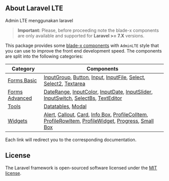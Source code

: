 

## About Laravel LTE

Admin LTE menggunakan laravel

> **Important:** Please, before proceeding note the blade-x components are only available and supported for **Laravel >= 7.X** versions.

This package provides some [blade-x components](https://laravel.com/docs/blade#components) with `AdminLTE` style that you can use to improve the front end development speed. The components are split into the following categories:

Category | Components
---------|-----------
[Forms Basic](https://github.com/jeroennoten/Laravel-AdminLTE/wiki/Basic-Forms-Components) | [InputGroup](https://github.com/jeroennoten/Laravel-AdminLTE/wiki/Basic-Forms-Components#input-group-component), [Button](https://github.com/jeroennoten/Laravel-AdminLTE/wiki/Basic-Forms-Components#button), [Input](https://github.com/jeroennoten/Laravel-AdminLTE/wiki/Basic-Forms-Components#input), [InputFile](https://github.com/jeroennoten/Laravel-AdminLTE/wiki/Basic-Forms-Components#inputfile), [Select](https://github.com/jeroennoten/Laravel-AdminLTE/wiki/Basic-Forms-Components#select), [Select2](https://github.com/jeroennoten/Laravel-AdminLTE/wiki/Basic-Forms-Components#select2), [Textarea](https://github.com/jeroennoten/Laravel-AdminLTE/wiki/Basic-Forms-Components#textarea)
[Forms Advanced](https://github.com/jeroennoten/Laravel-AdminLTE/wiki/Advanced-Forms-Components) | [DateRange](https://github.com/jeroennoten/Laravel-AdminLTE/wiki/Advanced-Forms-Components#daterange), [InputColor](https://github.com/jeroennoten/Laravel-AdminLTE/wiki/Advanced-Forms-Components#inputcolor), [InputDate](https://github.com/jeroennoten/Laravel-AdminLTE/wiki/Advanced-Forms-Components#inputdate), [InputSlider](https://github.com/jeroennoten/Laravel-AdminLTE/wiki/Advanced-Forms-Components#inputslider), [InputSwitch](https://github.com/jeroennoten/Laravel-AdminLTE/wiki/Advanced-Forms-Components#inputswitch), [SelectBs](https://github.com/jeroennoten/Laravel-AdminLTE/wiki/Advanced-Forms-Components#selectbs), [TextEditor](https://github.com/jeroennoten/Laravel-AdminLTE/wiki/Advanced-Forms-Components#texteditor)
[Tools](https://github.com/jeroennoten/Laravel-AdminLTE/wiki/Tool-Components) | [Datatables](https://github.com/jeroennoten/Laravel-AdminLTE/wiki/Tool-Components#datatables), [Modal](https://github.com/jeroennoten/Laravel-AdminLTE/wiki/Tool-Components#modal)
[Widgets](https://github.com/jeroennoten/Laravel-AdminLTE/wiki/Widget-Components) | [Alert](https://github.com/jeroennoten/Laravel-AdminLTE/wiki/Widget-Components#alert), [Callout](https://github.com/jeroennoten/Laravel-AdminLTE/wiki/Widget-Components#callout), [Card](https://github.com/jeroennoten/Laravel-AdminLTE/wiki/Widget-Components#card), [Info Box](https://github.com/jeroennoten/Laravel-AdminLTE/wiki/Widget-Components#info-box), [ProfileColItem](https://github.com/jeroennoten/Laravel-AdminLTE/wiki/Widget-Components#profile-col-item-profile-row-item), [ProfileRowItem](https://github.com/jeroennoten/Laravel-AdminLTE/wiki/Widget-Components#profile-col-item-profile-row-item), [ProfileWidget](https://github.com/jeroennoten/Laravel-AdminLTE/wiki/Widget-Components#profile-widget), [Progress](https://github.com/jeroennoten/Laravel-AdminLTE/wiki/Widget-Components#progress), [Small Box](https://github.com/jeroennoten/Laravel-AdminLTE/wiki/Widget-Components#small-box)

Each link will redirect you to the corresponding documentation.

## License

The Laravel framework is open-sourced software licensed under the [MIT license](https://opensource.org/licenses/MIT).
